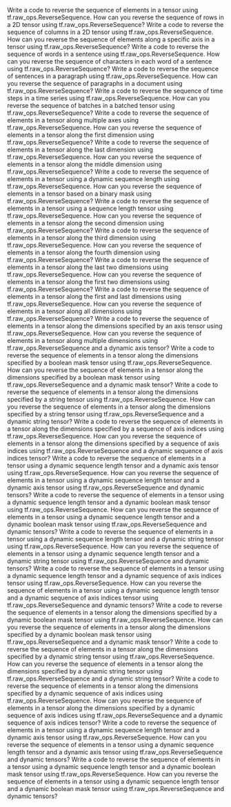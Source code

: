 Write a code to reverse the sequence of elements in a tensor using tf.raw_ops.ReverseSequence.
How can you reverse the sequence of rows in a 2D tensor using tf.raw_ops.ReverseSequence?
Write a code to reverse the sequence of columns in a 2D tensor using tf.raw_ops.ReverseSequence.
How can you reverse the sequence of elements along a specific axis in a tensor using tf.raw_ops.ReverseSequence?
Write a code to reverse the sequence of words in a sentence using tf.raw_ops.ReverseSequence.
How can you reverse the sequence of characters in each word of a sentence using tf.raw_ops.ReverseSequence?
Write a code to reverse the sequence of sentences in a paragraph using tf.raw_ops.ReverseSequence.
How can you reverse the sequence of paragraphs in a document using tf.raw_ops.ReverseSequence?
Write a code to reverse the sequence of time steps in a time series using tf.raw_ops.ReverseSequence.
How can you reverse the sequence of batches in a batched tensor using tf.raw_ops.ReverseSequence?
Write a code to reverse the sequence of elements in a tensor along multiple axes using tf.raw_ops.ReverseSequence.
How can you reverse the sequence of elements in a tensor along the first dimension using tf.raw_ops.ReverseSequence?
Write a code to reverse the sequence of elements in a tensor along the last dimension using tf.raw_ops.ReverseSequence.
How can you reverse the sequence of elements in a tensor along the middle dimension using tf.raw_ops.ReverseSequence?
Write a code to reverse the sequence of elements in a tensor using a dynamic sequence length using tf.raw_ops.ReverseSequence.
How can you reverse the sequence of elements in a tensor based on a binary mask using tf.raw_ops.ReverseSequence?
Write a code to reverse the sequence of elements in a tensor using a sequence length tensor using tf.raw_ops.ReverseSequence.
How can you reverse the sequence of elements in a tensor along the second dimension using tf.raw_ops.ReverseSequence?
Write a code to reverse the sequence of elements in a tensor along the third dimension using tf.raw_ops.ReverseSequence.
How can you reverse the sequence of elements in a tensor along the fourth dimension using tf.raw_ops.ReverseSequence?
Write a code to reverse the sequence of elements in a tensor along the last two dimensions using tf.raw_ops.ReverseSequence.
How can you reverse the sequence of elements in a tensor along the first two dimensions using tf.raw_ops.ReverseSequence?
Write a code to reverse the sequence of elements in a tensor along the first and last dimensions using tf.raw_ops.ReverseSequence.
How can you reverse the sequence of elements in a tensor along all dimensions using tf.raw_ops.ReverseSequence?
Write a code to reverse the sequence of elements in a tensor along the dimensions specified by an axis tensor using tf.raw_ops.ReverseSequence.
How can you reverse the sequence of elements in a tensor along multiple dimensions using tf.raw_ops.ReverseSequence and a dynamic axis tensor?
Write a code to reverse the sequence of elements in a tensor along the dimensions specified by a boolean mask tensor using tf.raw_ops.ReverseSequence.
How can you reverse the sequence of elements in a tensor along the dimensions specified by a boolean mask tensor using tf.raw_ops.ReverseSequence and a dynamic mask tensor?
Write a code to reverse the sequence of elements in a tensor along the dimensions specified by a string tensor using tf.raw_ops.ReverseSequence.
How can you reverse the sequence of elements in a tensor along the dimensions specified by a string tensor using tf.raw_ops.ReverseSequence and a dynamic string tensor?
Write a code to reverse the sequence of elements in a tensor along the dimensions specified by a sequence of axis indices using tf.raw_ops.ReverseSequence.
How can you reverse the sequence of elements in a tensor along the dimensions specified by a sequence of axis indices using tf.raw_ops.ReverseSequence and a dynamic sequence of axis indices tensor?
Write a code to reverse the sequence of elements in a tensor using a dynamic sequence length tensor and a dynamic axis tensor using tf.raw_ops.ReverseSequence.
How can you reverse the sequence of elements in a tensor using a dynamic sequence length tensor and a dynamic axis tensor using tf.raw_ops.ReverseSequence and dynamic tensors?
Write a code to reverse the sequence of elements in a tensor using a dynamic sequence length tensor and a dynamic boolean mask tensor using tf.raw_ops.ReverseSequence.
How can you reverse the sequence of elements in a tensor using a dynamic sequence length tensor and a dynamic boolean mask tensor using tf.raw_ops.ReverseSequence and dynamic tensors?
Write a code to reverse the sequence of elements in a tensor using a dynamic sequence length tensor and a dynamic string tensor using tf.raw_ops.ReverseSequence.
How can you reverse the sequence of elements in a tensor using a dynamic sequence length tensor and a dynamic string tensor using tf.raw_ops.ReverseSequence and dynamic tensors?
Write a code to reverse the sequence of elements in a tensor using a dynamic sequence length tensor and a dynamic sequence of axis indices tensor using tf.raw_ops.ReverseSequence.
How can you reverse the sequence of elements in a tensor using a dynamic sequence length tensor and a dynamic sequence of axis indices tensor using tf.raw_ops.ReverseSequence and dynamic tensors?
Write a code to reverse the sequence of elements in a tensor along the dimensions specified by a dynamic boolean mask tensor using tf.raw_ops.ReverseSequence.
How can you reverse the sequence of elements in a tensor along the dimensions specified by a dynamic boolean mask tensor using tf.raw_ops.ReverseSequence and a dynamic mask tensor?
Write a code to reverse the sequence of elements in a tensor along the dimensions specified by a dynamic string tensor using tf.raw_ops.ReverseSequence.
How can you reverse the sequence of elements in a tensor along the dimensions specified by a dynamic string tensor using tf.raw_ops.ReverseSequence and a dynamic string tensor?
Write a code to reverse the sequence of elements in a tensor along the dimensions specified by a dynamic sequence of axis indices using tf.raw_ops.ReverseSequence.
How can you reverse the sequence of elements in a tensor along the dimensions specified by a dynamic sequence of axis indices using tf.raw_ops.ReverseSequence and a dynamic sequence of axis indices tensor?
Write a code to reverse the sequence of elements in a tensor using a dynamic sequence length tensor and a dynamic axis tensor using tf.raw_ops.ReverseSequence.
How can you reverse the sequence of elements in a tensor using a dynamic sequence length tensor and a dynamic axis tensor using tf.raw_ops.ReverseSequence and dynamic tensors?
Write a code to reverse the sequence of elements in a tensor using a dynamic sequence length tensor and a dynamic boolean mask tensor using tf.raw_ops.ReverseSequence.
How can you reverse the sequence of elements in a tensor using a dynamic sequence length tensor and a dynamic boolean mask tensor using tf.raw_ops.ReverseSequence and dynamic tensors?